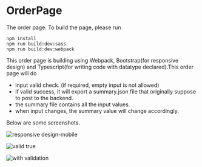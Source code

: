 # OrderPage
 The order page.
To build the page, please run
```
npm install
npm run build:dev:sass
npm run build:dev:webpack
```

This order page is building using Webpack, Bootstrap(for responsive design) and Typescript(for writing code with datatype declared).This order page will do
- input valid check. (if required, empty input is not allowed)
- if valid success, it will export a summary.json file that originally suppose to post to the backend.
- the summary file contains all the input values.
- when input changes, the summary value will change accordingly.

Below are some screenshots.

![responsive design-mobile](https://user-images.githubusercontent.com/22902303/161987103-c60947bc-0504-4d20-98af-ab6d42241b21.png)

![valid true](https://user-images.githubusercontent.com/22902303/161987105-f01e241d-6f98-4c9d-a61d-7db453d703ed.png)

![with validation](https://user-images.githubusercontent.com/22902303/161987107-73f4a435-5ca9-448a-a59e-7b4a709aef21.png)

